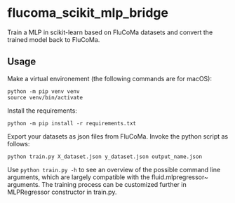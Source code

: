 # flucoma_scikit_mlp_bridge
Train a MLP in scikit-learn based on FluCoMa datasets and convert the trained model back to FluCoMa.

## Usage
Make a virtual environement (the following commands are for macOS):
```
python -m pip venv venv
source venv/bin/activate
```
Install the requirements:
```
python -m pip install -r requirements.txt
```
Export your datasets as json files from FluCoMa. Invoke the python script as follows:
```
python train.py X_dataset.json y_dataset.json output_name.json
```
Use `python train.py -h` to see an overview of the possible command line arguments, which are largely compatible with the fluid.mlpregressor~ arguments.
The training process can be customized further in MLPRegressor constructor in train.py.
